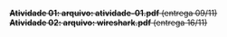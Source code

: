 ~~**Atividade 01: arquivo: atividade-01.pdf** (entrega 09/11)~~      
~~**Atividade 02: arquivo: wireshark.pdf** (entrega 16/11)~~      



